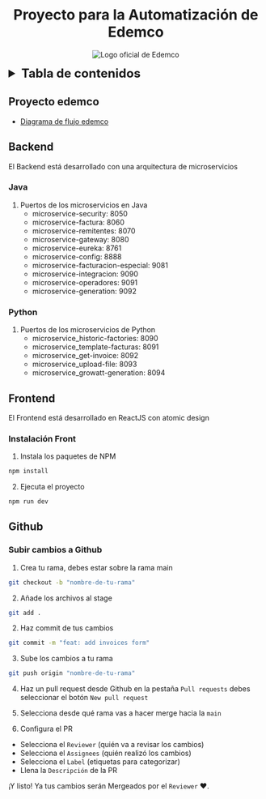 <div style="text-align:center">

# Proyecto para la Automatización de Edemco

<div style="width:320px;margin:auto">

![Logo oficial de Edemco](./edemco-frontend-react/public/Logo-removebg-preview.png)

</div>

</div>

<details style="font-size:1.2rem">
<summary style="font-size:1.5rem;font-weight:bold">Tabla de contenidos</summary>

- [Backend](#backend)

  - [Java](#java)
  - [Python](#python)

- [Frontend](#frontend)

  - [Instalación](#instalación-front)

- [Subir cambios a Github](#subir-cambios-a-github)

</details>

## Proyecto edemco

- [Diagrama de flujo edemco](https://excalidraw.com/#room=afa1a9ae958201ddddbc,gJy30kOFJ6QPT8EbcXmQ1g)

## Backend

El Backend está desarrollado con una arquitectura de microservicios

### Java

1. Puertos de los microservicios en Java
    - microservice-security: 8050
    - microservice-factura: 8060
    - microservice-remitentes: 8070
    - microservice-gateway: 8080
    - microservice-eureka: 8761
    - microservice-config: 8888
    - microservice-facturacion-especial: 9081
    - microservice-integracion: 9090
    - microservice-operadores: 9091
    - microservice-generation: 9092

### Python
1. Puertos de los microservicios de Python
   - microservice_historic-factories: 8090
   - microservice_template-facturas: 8091
   - microservice_get-invoice: 8092
   - microservice_upload-file: 8093
   - microservice_growatt-generation: 8094


## Frontend

El Frontend está desarrollado en ReactJS con atomic design

### Instalación Front

1. Instala los paquetes de NPM

```sh
npm install
```

2. Ejecuta el proyecto

```sh
npm run dev
```

## Github

### Subir cambios a Github

1. Crea tu rama, debes estar sobre la rama main

```sh
git checkout -b "nombre-de-tu-rama"
```

2. Añade los archivos al stage

```sh
git add .
```

2. Haz commit de tus cambios

```sh
git commit -m "feat: add invoices form"
```

3. Sube los cambios a tu rama

```sh
git push origin "nombre-de-tu-rama"
```

4. Haz un pull request desde Github en la pestaña `Pull requests` debes seleccionar el botón `New pull request`

5. Selecciona desde qué rama vas a hacer merge hacia la `main`

6. Configura el PR

- Selecciona el `Reviewer` (quién va a revisar los cambios)
- Selecciona el `Assignees` (quién realizó los cambios)
- Selecciona el `Label` (etiquetas para categorizar)
- Llena la `Descripción` de la PR

¡Y listo! Ya tus cambios serán Mergeados por el `Reviewer` ❤️.
